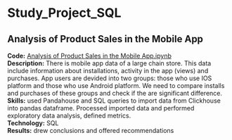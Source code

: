 # Study_Project_SQL

## Analysis of Product Sales in the Mobile App  
**Code:** [Analysis of Product Sales in the Mobile App.ipynb](https://github.com/DariaR22/Study_Project_SQL/blob/main/Analysis%20of%20Product%20Sales%20in%20the%20Mobile%20App.ipynb)  
**Description:** There is mobile app data of a large chain store. This data include information about installations, activity in the app (views) and purchases. App users are devided into two groups: those who use IOS platform and those who use Android platform. We need to compare installs and purchases of these groups and check if the are significant difference.  
**Skills:** used Pandahouse and SQL queries to import data from Clickhouse into pandas dataframe. Processed imported data and performed exploratory data analysis, defined metrics.  
**Technology:** SQL  
**Results:** drew conclusions and offered recommendations  
